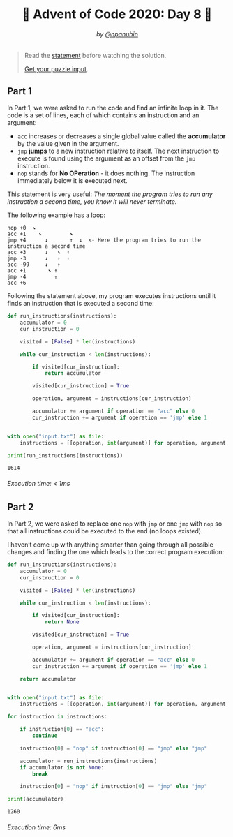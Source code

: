 <h1 align="center">🎄 Advent of Code 2020: Day 8 🎄</h1>
<h6 align="center">by <a href="https://github.com/npanuhin">@npanuhin</a></h6>

> Read the [statement](https://adventofcode.com/2020/day/8 "Visit adventofcode.com/2020/day/8") before watching the solution.
>
> [Get your puzzle input](https://adventofcode.com/2020/day/8/input "Open adventofcode.com/2020/day/8/input").


## Part 1

In Part 1, we were asked to run the code and find an infinite loop in it. The code is a set of lines, each of which contains an instruction and an argument:

- `acc` increases or decreases a single global value called the **accumulator** by the value given in the argument.
- `jmp` **jumps** to a new instruction relative to itself. The next instruction to execute is found using the argument as an offset from the `jmp` instruction.
- `nop` stands for **No OPeration** - it does nothing. The instruction immediately below it is executed next.

This statement is very useful: *The moment the program tries to run any instruction a second time, you know it will never terminate.*

The following example has a loop:

```
nop +0  ⬊          
acc +1    ⬊         ⬊ 
jmp +4      ↓       ↑  ↓  <- Here the program tries to run the instruction a second time
acc +3      ↓   ⬊  ↑ 
jmp -3      ↓   ↑  ↑ 
acc -99     ↓   ↑    
acc +1       ⬊ ↑   
jmp -4         ↑   
acc +6             
```

Following the statement above, my program executes instructions until it finds an instruction that is executed a second time:

<!-- Execute code: "part1.py" -->
```python
def run_instructions(instructions):
    accumulator = 0
    cur_instruction = 0

    visited = [False] * len(instructions)

    while cur_instruction < len(instructions):

        if visited[cur_instruction]:
            return accumulator

        visited[cur_instruction] = True

        operation, argument = instructions[cur_instruction]

        accumulator += argument if operation == "acc" else 0
        cur_instruction += argument if operation == 'jmp' else 1


with open("input.txt") as file:
    instructions = [[operation, int(argument)] for operation, argument in (line.split() for line in file)]

print(run_instructions(instructions))
```
```
1614
```
###### Execution time: < 1ms

## Part 2

In Part 2, we were asked to replace one `nop` with `jmp` or one `jmp` with `nop` so that all instructions could be executed to the end (no loops existed).

I haven’t come up with anything smarter than going through all possible changes and finding the one which leads to the correct program execution:

<!-- Execute code: "part2.py" -->
```python
def run_instructions(instructions):
    accumulator = 0
    cur_instruction = 0

    visited = [False] * len(instructions)

    while cur_instruction < len(instructions):

        if visited[cur_instruction]:
            return None

        visited[cur_instruction] = True

        operation, argument = instructions[cur_instruction]

        accumulator += argument if operation == "acc" else 0
        cur_instruction += argument if operation == 'jmp' else 1

    return accumulator


with open("input.txt") as file:
    instructions = [[operation, int(argument)] for operation, argument in (line.split() for line in file)]

for instruction in instructions:

    if instruction[0] == "acc":
        continue

    instruction[0] = "nop" if instruction[0] == "jmp" else "jmp"

    accumulator = run_instructions(instructions)
    if accumulator is not None:
        break

    instruction[0] = "nop" if instruction[0] == "jmp" else "jmp"

print(accumulator)
```
```
1260
```
###### Execution time: 6ms
